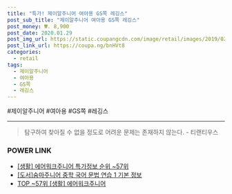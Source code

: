 ```yaml
--- 
title: "특가! 제이알주니어 여아용 GS쪽 레깅스" 
post_sub_title: "제이알주니어 여아용 GS쪽 레깅스" 
post_money: ₩. 8,900 
post_date: 2020.01.29 
post_img_url: https://static.coupangcdn.com/image/retail/images/2019/02/01/12/5/adac5a36-eab2-40b7-b5d6-fe631c4c195e.jpg 
post_link_url: https://coupa.ng/bnHVt8 
categories: 
  - retail 
tags: 
  - 제이알주니어 
  - 여아용 
  - GS쪽 
  - 레깅스 
--- 
```

  #제이알주니어 #여아용 #GS쪽 #레깅스 
<hr> 

> 탐구하여 찾아질 수 없을 정도로 어려운 문제는 존재하지 않는다. - 티랜티우스 


### POWER LINK

* <a href="https://blog.naver.com/sakai111/221777858755" target="_blank"> [생활] 에어워크주니어 특가정보 순위 ~57위</a>
* <a href="https://blog.naver.com/fasyy4321/221770166725" target="_blank">[도서]숨마주니어 중학 국어 문법 연습 1 기본 정보</a>
* <a href="https://blog.naver.com/fasyy4321/221777858767" target="_blank"> TOP ~57위 [생활] 에어워크주니어</a>
